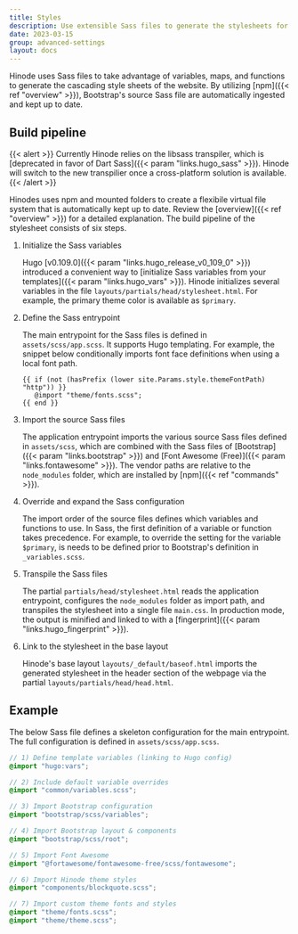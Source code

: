 ```yaml
---
title: Styles
description: Use extensible Sass files to generate the stylesheets for your website.
date: 2023-03-15
group: advanced-settings
layout: docs
---
```


<!-- TODO: include dartsass -->

Hinode uses Sass files to take advantage of variables, maps, and functions to generate the cascading style sheets of the website. By utilizing [npm]({{< ref "overview" >}}), Bootstrap's source Sass file are automatically ingested and kept up to date.

## Build pipeline

{{< alert >}}
Currently Hinode relies on the libsass transpiler, which is [deprecated in favor of Dart Sass]({{< param "links.hugo_sass" >}}). Hinode will switch to the new transpilier once a cross-platform solution is available.
{{< /alert >}}

Hinodes uses npm and mounted folders to create a flexibile virtual file system that is automatically kept up to date. Review the [overview]({{< ref "overview" >}}) for a detailed explanation. The build pipeline of the stylesheet consists of six steps.

1. Initialize the Sass variables

   Hugo [v0.109.0]({{< param "links.hugo_release_v0_109_0" >}}) introduced a convenient way to [initialize Sass variables from your templates]({{< param "links.hugo_vars" >}}). Hinode initializes several variables in the file `layouts/partials/head/stylesheet.html`. For example, the primary theme color is available as `$primary`.

2. Define the Sass entrypoint

   The main entrypoint for the Sass files is defined in `assets/scss/app.scss`. It supports Hugo templating. For example, the snippet below conditionally imports font face definitions when using a local font path.
   ```go-html-template
   {{ if (not (hasPrefix (lower site.Params.style.themeFontPath) "http")) }}
      @import "theme/fonts.scss";
   {{ end }}
   ```

3. Import the source Sass files

   The application entrypoint imports the various source Sass files defined in `assets/scss`, which are combined with the Sass files of [Bootstrap]({{< param "links.bootstrap" >}}) and [Font Awesome (Free)]({{< param "links.fontawesome" >}}). The vendor paths are relative to the `node_modules` folder, which are installed by [npm]({{< ref "commands" >}}).

4. Override and expand the Sass configuration

   The import order of the source files defines which variables and functions to use. In Sass, the first definition of a variable or function takes precedence. For example, to override the setting for the variable `$primary`, is needs to be defined prior to Bootstrap's definition in `_variables.scss`.

5. Transpile the Sass files

   The partial `partials/head/stylesheet.html` reads the application entrypoint, configures the `node_modules` folder as import path, and transpiles the stylesheet into a single file `main.css`. In production mode, the output is minified and linked to with a [fingerprint]({{< param "links.hugo_fingerprint" >}}).

6. Link to the stylesheet in the base layout

   Hinode's base layout `layouts/_default/baseof.html` imports the generated stylesheet in the header section of the webpage via the partial `layouts/partials/head/head.html`.

## Example

The below Sass file defines a skeleton configuration for the main entrypoint. The full configuration is defined in `assets/scss/app.scss`.

```scss
// 1) Define template variables (linking to Hugo config)
@import "hugo:vars";

// 2) Include default variable overrides
@import "common/variables.scss";

// 3) Import Bootstrap configuration
@import "bootstrap/scss/variables";

// 4) Import Bootstrap layout & components
@import "bootstrap/scss/root";

// 5) Import Font Awesome
@import "@fortawesome/fontawesome-free/scss/fontawesome";

// 6) Import Hinode theme styles
@import "components/blockquote.scss";

// 7) Import custom theme fonts and styles
@import "theme/fonts.scss";
@import "theme/theme.scss";
```
